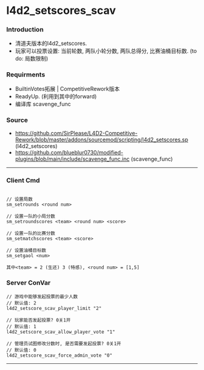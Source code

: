 # l4d2_setscores_scav

### Introduction
 - 清道夫版本的l4d2_setscores.
 - 玩家可以投票设置: 当前轮数, 两队小轮分数, 两队总得分, 比赛油桶目标数. (to do: 局数限制)

### Requirments
 - BuiltinVotes拓展 | CompetitiveRework版本
 - ReadyUp. (利用到其中的forward)
 - 编译库 scavenge_func

### Source
 - https://github.com/SirPlease/L4D2-Competitive-Rework/blob/master/addons/sourcemod/scripting/l4d2_setscores.sp (l4d2_setscores)
 - https://github.com/blueblur0730/modified-plugins/blob/main/include/scavenge_func.inc (scavenge_func)

<hr>

### Client Cmd
```

// 设置局数
sm_setrounds <round num>

// 设置一队的小局分数
sm_setroundscores <team> <round num> <score>

// 设置一队的比赛分数
sm_setmatchscores <team> <score>

// 设置油桶目标数
sm_setgaol <num>

其中<team> = 2 (生还) 3 (特感), <round num> = [1,5]
```

### Server ConVar
```
// 游戏中能够发起投票的最少人数
// 默认值: 2
l4d2_setscore_scav_player_limit "2"

// 玩家能否发起投票? 0关1开
// 默认值: 1
l4d2_setscore_scav_allow_player_vote "1"

// 管理员试图修改分数时, 是否需要发起投票? 0关1开
// 默认值: 0
l4d2_setscore_scav_force_admin_vote "0"

```
<hr>